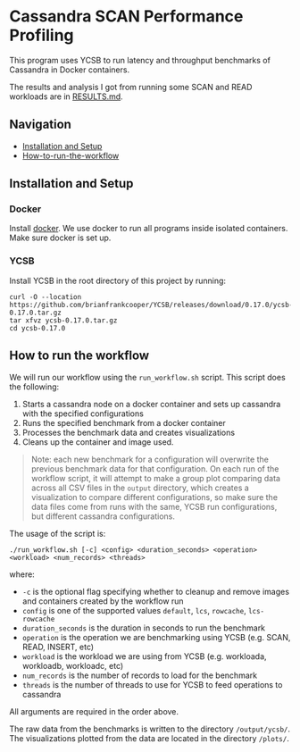 # Cassandra SCAN Performance Profiling

This program uses YCSB to run latency and throughput benchmarks of Cassandra in Docker containers. 

The results and analysis I got from running some SCAN and READ workloads are in [RESULTS.md](./RESULTS.md).

## Navigation
- [Installation and Setup](#installation-and-setup)
- [How-to-run-the-workflow](#how-to-run-the-workflow)

## Installation and Setup

### Docker
Install [docker](https://docs.docker.com/get-docker/). We use docker to run all programs inside isolated containers. Make sure docker is set up.

### YCSB
Install YCSB in the root directory of this project by running:
```
curl -O --location https://github.com/brianfrankcooper/YCSB/releases/download/0.17.0/ycsb-0.17.0.tar.gz
tar xfvz ycsb-0.17.0.tar.gz
cd ycsb-0.17.0
```

## How to run the workflow
We will run our workflow using the `run_workflow.sh` script. This script does the following: 
1. Starts a cassandra node on a docker container and sets up cassandra with the specified configurations
2. Runs the specified benchmark from a docker container
3. Processes the benchmark data and creates visualizations
4. Cleans up the container and image used.

> Note: each new benchmark for a configuration will overwrite the previous benchmark data for that configuration. On each run of the workflow script, it will attempt to make a group plot comparing data across all CSV files in the `output` directory, which creates a visualization to compare different configurations, so make sure the data files come from runs with the same, YCSB run configurations, but different cassandra configurations.

The usage of the script is:
```
./run_workflow.sh [-c] <config> <duration_seconds> <operation> <workload> <num_records> <threads>
```
where:
- `-c` is the optional flag specifying whether to cleanup and remove images and containers created by the workflow run
- `config` is one of the supported values `default`, `lcs`, `rowcache`, `lcs-rowcache`
- `duration_seconds` is the duration in seconds to run the benchmark 
- `operation` is the operation we are benchmarking using YCSB (e.g. SCAN, READ, INSERT, etc)
- `workload` is the workload we are using from YCSB (e.g. workloada, workloadb, workloadc, etc)
- `num_records` is the number of records to load for the benchmark
- `threads` is the number of threads to use for YCSB to feed operations to cassandra

All arguments are required in the order above.

The raw data from the benchmarks is written to the directory `/output/ycsb/`. The visualizations plotted from the data are located in the directory `/plots/`.
